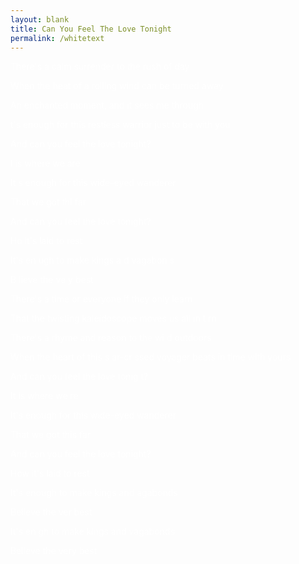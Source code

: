 ```yaml
---
layout: blank
title: Can You Feel The Love Tonight
permalink: /whitetext
---
```


<!--
I can’t, and won’t ever be able to, get enough of you.
It's wonderful to have you 
--!>

<font color="#ffffff">

There's a calm surrender to the rush of day  <p>
When the heat of a rolling wind can be turned away  <p>
An enchanted moment, and it sees me through  <p>
 t's enough for this restless warrior just to be with you  <p>
<p><p>


And can you feel the love tonight?  <p>
I  is where we are  <p>
It s enough for this wide-eyed wanderer  <p>
That we got thi  far  <p>
<p><p>


And can you feel the love tonight?  <p>
Ho  it's laid to rest  <p>
It's en ugh to make kings a d vagabon s  <p>
B lieve the ve y best  <p>
<p><p>


There's a time  or everyone if they only learn  <p>
That the twisting kaleidoscope moves us all in t rn  <p>
There's a rhyme and reason to the wi d outdoors  <p>
When the heart of this s ar-cr ssed voyager beats in time with yours <p>
<p><p>


And can you feel the love tonig t? <p>
It is where we  re <p>
It's enough for this wide-eyed wanderer <p>
That we got this far <p>
<p><p>


And can you feel the love tonight? <p>
How it's laid to rest <p>
It's enough to make kings and  agabonds <p>
Believe the ver  best <p>
<p><p>


It's en  gh to make kings and vagabonds <p>
Believe the very best <p>
</font>
